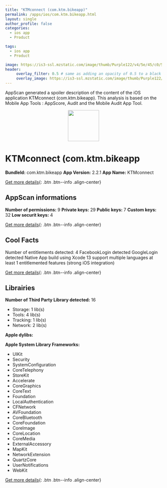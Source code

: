 ```yaml
---
title: "KTMconnect (com.ktm.bikeapp)"
permalink: /apps/ios/com.ktm.bikeapp.html
layout: single
author_profile: false
categories: 
  - ios app 
  - Product 

tags: 
  - ios app 
  - Product 

image: https://is3-ssl.mzstatic.com/image/thumb/Purple122/v4/5e/45/c0/5e45c097-d708-44dc-867a-3d7d90a2cd5b/AppIcon-0-1x_U007emarketing-0-10-0-sRGB-85-220.png/512x512bb.jpg
header: 
     overlay_filter: 0.5 # same as adding an opacity of 0.5 to a black background
     overlay_image: https://is3-ssl.mzstatic.com/image/thumb/Purple122/v4/5e/45/c0/5e45c097-d708-44dc-867a-3d7d90a2cd5b/AppIcon-0-1x_U007emarketing-0-10-0-sRGB-85-220.png/512x512bb.jpg
---
```

AppScan generated a spoiler description of the content of the iOS application KTMconnect (com.ktm.bikeapp). This analysis is based on the Mobile App Tools : AppScore, Audit and the Mobile Audit App Tool.

  
  
<div style="text-align: center;"><img src="https://is3-ssl.mzstatic.com/image/thumb/Purple122/v4/5e/45/c0/5e45c097-d708-44dc-867a-3d7d90a2cd5b/AppIcon-0-1x_U007emarketing-0-10-0-sRGB-85-220.png/512x512bb.jpg" width="100" height="100"></div>  
  
# KTMconnect (com.ktm.bikeapp

**BundleId:** com.ktm.bikeapp
**App Version:** 2.2.1
**App Name:** KTMconnect


[Get more details](/pricing.html){: .btn .btn--info .align-center}  
  
## AppScan informations 

**Number of permissions:** 9
**Private keys:** 29
**Public keys:** 7
**Custom keys:** 32
**Low securit keys:** 4
  
[Get more details](/pricing.html){: .btn .btn--info .align-center}

## Cool Facts

Number of entitlements detected: 4
FacebookLogin detected
GoogleLogin detected
Native App
build using Xcode 13
support multiple languages
at least 1 entitlemented features (strong iOS integration)
  
[Get more details](/pricing.html){: .btn .btn--info .align-center}

## Librairies 
**Number of Third Party Library detected:** 16
- Storage: 1 lib(s)
- Tools: 4 lib(s)
- Tracking: 1 lib(s)
- Network: 2 lib(s)

**Apple dylibs:**


**Apple System Library Frameworks:**
- UIKit
- Security
- SystemConfiguration
- CoreTelephony
- StoreKit
- Accelerate
- CoreGraphics
- CoreText
- Foundation
- LocalAuthentication
- CFNetwork
- AVFoundation
- CoreBluetooth
- CoreFoundation
- CoreImage
- CoreLocation
- CoreMedia
- ExternalAccessory
- MapKit
- NetworkExtension
- QuartzCore
- UserNotifications
- WebKit


  
[Get more details](/pricing.html){: .btn .btn--info .align-center}


